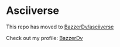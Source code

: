 # Asciiverse
This repo has moved to [BazzerDv/asciiverse](https://github.com/BazzerDv/asciiverse)

Check out my profile: [BazzerDv](https://github.com/BazzerDv)
